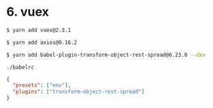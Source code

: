 # 6. vuex

```sh
$ yarn add vuex@2.3.1
```

```sh
$ yarn add axios@0.16.2
```

```sh
$ yarn add babel-plugin-transform-object-rest-spread@6.23.0 --dev
```

`./babelrc`
```json
{
  "presets": ["env"],
  "plugins": ["transform-object-rest-spread"]
}
```
